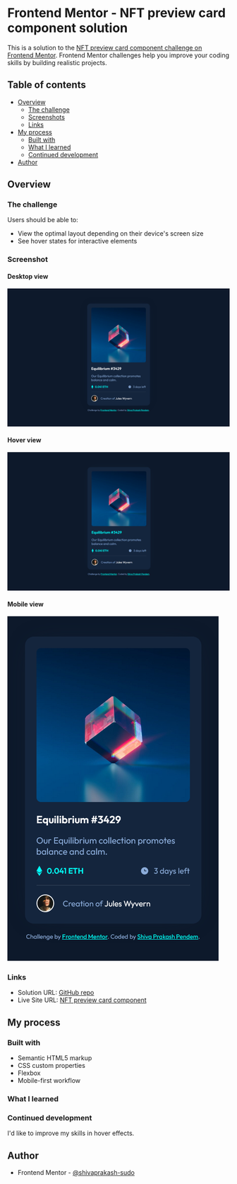 # Frontend Mentor - NFT preview card component solution

This is a solution to the [NFT preview card component challenge on Frontend Mentor](https://www.frontendmentor.io/challenges/nft-preview-card-component-SbdUL_w0U). Frontend Mentor challenges help you improve your coding skills by building realistic projects. 

## Table of contents

- [Overview](#overview)
  - [The challenge](#the-challenge)
  - [Screenshots](#screenshots)
  - [Links](#links)
- [My process](#my-process)
  - [Built with](#built-with)
  - [What I learned](#what-i-learned)
  - [Continued development](#continued-development)
- [Author](#author)

## Overview

### The challenge

Users should be able to:

- View the optimal layout depending on their device's screen size
- See hover states for interactive elements

### Screenshot

#### Desktop view
![Desktop View](./images/screenshots/desktop-view.png)
#### Hover view
![Hover View](./images/screenshots/hover-view.png)
#### Mobile view
![Mobile View](./images/screenshots/mobile-view.png)

### Links

- Solution URL: [GitHub repo](https://your-solution-url.com)
- Live Site URL: [NFT preview card component](https://your-live-site-url.com)

## My process

### Built with

- Semantic HTML5 markup
- CSS custom properties
- Flexbox
- Mobile-first workflow

### What I learned


### Continued development

I'd like to improve my skills in hover effects.


## Author

- Frontend Mentor - [@shivaprakash-sudo](https://www.frontendmentor.io/profile/shivaprakash-sudo)